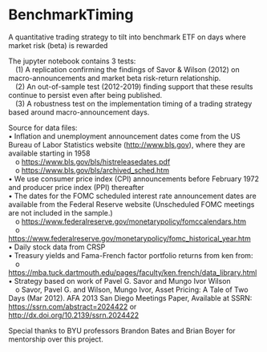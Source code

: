 # BenchmarkTiming
A quantitative trading strategy to tilt into benchmark ETF on days where market risk (beta) is rewarded

The jupyter notebook contains 3 tests:<br />
  &emsp;(1) A replication confirming the findings of Savor & Wilson (2012) on macro-announcements and market beta risk-return relationship.<br />
  &emsp;(2) An out-of-sample test (2012-2019) finding support that these results continue to persist even after being published.<br />
  &emsp;(3) A robustness test on the implementation timing of a trading strategy based around macro-announcement days.

Source for data files: <br />
•	Inflation and unemployment announcement dates come from the US Bureau of Labor Statistics website (http://www.bls.gov), where they are available starting in 1958<br />
  &emsp;o	https://www.bls.gov/bls/histreleasedates.pdf<br />
  &emsp;o	https://www.bls.gov/bls/archived_sched.htm<br />
•	We use consumer price index (CPI) announcements before February 1972 and producer price index (PPI) thereafter<br />
•	The dates for the FOMC scheduled interest rate announcement dates are available from the Federal Reserve website (Unscheduled FOMC meetings are not included in the sample.)<br />     &emsp;o https://www.federalreserve.gov/monetarypolicy/fomccalendars.htm<br />
  &emsp;o https://www.federalreserve.gov/monetarypolicy/fomc_historical_year.htm<br />
• Daily stock data from CRSP<br />
• Treasury yields and Fama-French factor portfolio returns from ken from:<br />
  &emsp;o https://mba.tuck.dartmouth.edu/pages/faculty/ken.french/data_library.html<br />
•	Strategy based on work of Pavel G. Savor and Mungo Ivor Wilson<br />
  &emsp;o Savor, Pavel G. and Wilson, Mungo Ivor, Asset Pricing: A Tale of Two Days (Mar 2012). AFA 2013 San Diego Meetings Paper, Available at SSRN:     <br />   https://ssrn.com/abstract=2024422 or http://dx.doi.org/10.2139/ssrn.2024422
  
Special thanks to BYU professors Brandon Bates and Brian Boyer for mentorship over this project.
